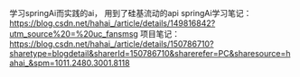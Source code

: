 学习springAi而实践的ai，
用到了硅基流动的api
springAi学习笔记：https://blog.csdn.net/hahai_/article/details/149816842?utm_source%20=%20uc_fansmsg
项目笔记： https://blog.csdn.net/hahai_/article/details/150786710?sharetype=blogdetail&sharerId=150786710&sharerefer=PC&sharesource=hahai_&spm=1011.2480.3001.8118
